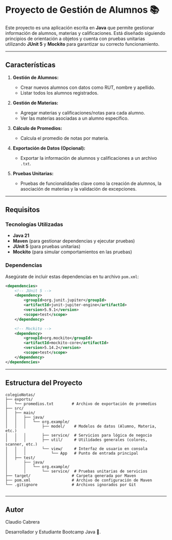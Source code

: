 # Proyecto de Gestión de Alumnos 📚

Este proyecto es una aplicación escrita en **Java** que permite gestionar información de alumnos, materias y calificaciones. Está diseñado siguiendo principios de orientación a objetos y cuenta con pruebas unitarias utilizando **JUnit 5** y **Mockito** para garantizar su correcto funcionamiento.

---

## **Características**

1. **Gestión de Alumnos:**
   - Crear nuevos alumnos con datos como RUT, nombre y apellido.
   - Listar todos los alumnos registrados.

2. **Gestión de Materias:**
   - Agregar materias y calificaciones/notas para cada alumno.
   - Ver las materias asociadas a un alumno específico.

3. **Cálculo de Promedios:**
   - Calcula el promedio de notas por materia.

4. **Exportación de Datos (Opcional):**
   - Exportar la información de alumnos y calificaciones a un archivo `.txt`.

5. **Pruebas Unitarias:**
   - Pruebas de funcionalidades clave como la creación de alumnos, la asociación de materias y la validación de excepciones.

---

## **Requisitos**

### **Tecnologías Utilizadas**
- **Java 21**
- **Maven** (para gestionar dependencias y ejecutar pruebas)
- **JUnit 5** (para pruebas unitarias)
- **Mockito** (para simular comportamientos en las pruebas)

### **Dependencias**
Asegúrate de incluir estas dependencias en tu archivo `pom.xml`:
```xml
<dependencies>
    <!-- JUnit 5 -->
    <dependency>
        <groupId>org.junit.jupiter</groupId>
        <artifactId>junit-jupiter-engine</artifactId>
        <version>5.9.1</version>
        <scope>test</scope>
    </dependency>

    <!-- Mockito -->
    <dependency>
        <groupId>org.mockito</groupId>
        <artifactId>mockito-core</artifactId>
        <version>5.14.2</version>
        <scope>test</scope>
    </dependency>
</dependencies>
```
---

## **Estructura del Proyecto**
```tree
colegioNotas/
├── exports/
│   └── promedios.txt        # Archivo de exportación de promedios
├── src/
│   ├── main/
│   │   ├── java/
│   │   │   └── org.example/
│   │   │       ├── model/    # Modelos de datos (Alumno, Materia, etc.)
│   │   │       ├── service/  # Servicios para lógica de negocio
│   │   │       ├── util/     # Utilidades generales (colores, scanner, etc.)
│   │   │       └── view/     # Interfaz de usuario en consola
│   │   │           └── App   # Punto de entrada principal
│   ├── test/
│       ├── java/
│       │   └── org.example/
│       │       └── service/  # Pruebas unitarias de servicios
├── target/                  # Carpeta generada por Maven
├── pom.xml                  # Archivo de configuración de Maven
└── .gitignore               # Archivos ignorados por Git


```
---

## **Autor**

Claudio Cabrera

Desarrollador y Estudiante Bootcamp Java 🚀.

